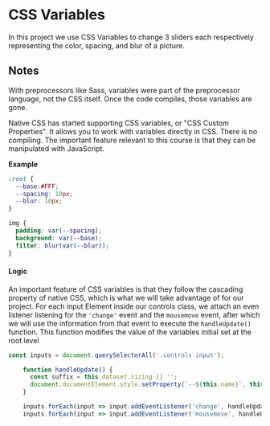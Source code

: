 # CSS Variables

In this project we use CSS Variables to change 3 sliders each respectively representing the color, spacing, and blur of a picture. 

## Notes

With preprocessors like Sass, variables were part of the preprocessor language, not the CSS itself. Once the code compiles, those variables are gone.

Native CSS has started supporting CSS variables, or "CSS Custom Properties". It allows you to work with variables directly in CSS. There is no compiling.
The important feature relevant to this course is that they can be manipulated with JavaScript.

**Example**
```css
:root {
  --base:#FFF;
  --spacing: 10px;
  --blur: 10px;
}

img {
  padding: var(--spacing);
  background: var(--base);
  filter: blur(var(--blur));
}
```



#### Logic

An important feature of CSS variables is that they follow the cascading property of native CSS, which is what we will take advantage of for our project. For each input Element inside our controls class, we attach an even listener listening for the ```'change'``` event and the ```mousemove``` event, after which we will use the information from that event to execute the ```handleUpdate()``` function. 
This function modifies the value of the variables initial set at the root level

```javascript
const inputs = document.querySelectorAll('.controls input');

    function handleUpdate() {
      const suffix = this.dataset.sizing || '';
      document.documentElement.style.setProperty(`--${this.name}`, this.value + suffix);
    }

    inputs.forEach(input => input.addEventListener('change', handleUpdate));
    inputs.forEach(input => input.addEventListener('mousemove', handleUpdate));
 ```



